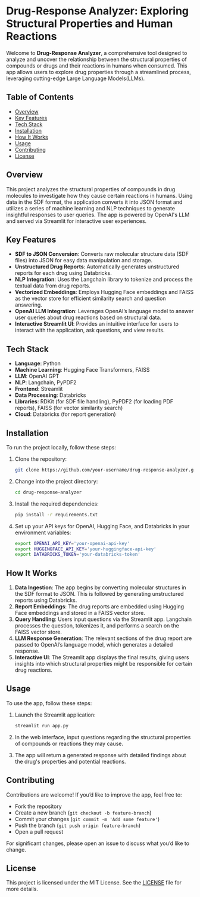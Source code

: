 # Drug-Response Analyzer: Exploring Structural Properties and Human Reactions

Welcome to **Drug-Response Analyzer**, a comprehensive tool designed to analyze and uncover the relationship between the structural properties of compounds or drugs and their reactions in humans when consumed. This app allows users to explore drug properties through a streamlined process, leveraging cutting-edge Large Language Models(LLMs).

## Table of Contents

- [Overview](#overview)
- [Key Features](#key-features)
- [Tech Stack](#tech-stack)
- [Installation](#installation)
- [How It Works](#how-it-works)
- [Usage](#usage)
- [Contributing](#contributing)
- [License](#license)

## Overview

This project analyzes the structural properties of compounds in drug molecules to investigate how they cause certain reactions in humans. Using data in the SDF format, the application converts it into JSON format and utilizes a series of machine learning and NLP techniques to generate insightful responses to user queries. The app is powered by OpenAI's LLM and served via Streamlit for interactive user experiences.

## Key Features

- **SDF to JSON Conversion**: Converts raw molecular structure data (SDF files) into JSON for easy data manipulation and storage.
- **Unstructured Drug Reports**: Automatically generates unstructured reports for each drug using Databricks.
- **NLP Integration**: Uses the Langchain library to tokenize and process the textual data from drug reports.
- **Vectorized Embeddings**: Employs Hugging Face embeddings and FAISS as the vector store for efficient similarity search and question answering.
- **OpenAI LLM Integration**: Leverages OpenAI’s language model to answer user queries about drug reactions based on structural data.
- **Interactive Streamlit UI**: Provides an intuitive interface for users to interact with the application, ask questions, and view results.

## Tech Stack

- **Language**: Python
- **Machine Learning**: Hugging Face Transformers, FAISS
- **LLM**: OpenAI GPT
- **NLP**: Langchain, PyPDF2
- **Frontend**: Streamlit
- **Data Processing**: Databricks
- **Libraries**: RDKit (for SDF file handling), PyPDF2 (for loading PDF reports), FAISS (for vector similarity search)
- **Cloud**: Databricks (for report generation)

## Installation

To run the project locally, follow these steps:

1. Clone the repository:
    ```bash
    git clone https://github.com/your-username/drug-response-analyzer.git
    ```

2. Change into the project directory:
    ```bash
    cd drug-response-analyzer
    ```

3. Install the required dependencies:
    ```bash
    pip install -r requirements.txt
    ```

4. Set up your API keys for OpenAI, Hugging Face, and Databricks in your environment variables:
    ```bash
    export OPENAI_API_KEY='your-openai-api-key'
    export HUGGINGFACE_API_KEY='your-huggingface-api-key'
    export DATABRICKS_TOKEN='your-databricks-token'
    ```

## How It Works

1. **Data Ingestion**: The app begins by converting molecular structures in the SDF format to JSON. This is followed by generating unstructured reports using Databricks.
2. **Report Embeddings**: The drug reports are embedded using Hugging Face embeddings and stored in a FAISS vector store.
3. **Query Handling**: Users input questions via the Streamlit app. Langchain processes the question, tokenizes it, and performs a search on the FAISS vector store.
4. **LLM Response Generation**: The relevant sections of the drug report are passed to OpenAI’s language model, which generates a detailed response.
5. **Interactive UI**: The Streamlit app displays the final results, giving users insights into which structural properties might be responsible for certain drug reactions.

## Usage

To use the app, follow these steps:

1. Launch the Streamlit application:
    ```bash
    streamlit run app.py
    ```

2. In the web interface, input questions regarding the structural properties of compounds or reactions they may cause.

3. The app will return a generated response with detailed findings about the drug's properties and potential reactions.

## Contributing

Contributions are welcome! If you’d like to improve the app, feel free to:

- Fork the repository
- Create a new branch (`git checkout -b feature-branch`)
- Commit your changes (`git commit -m 'Add some feature'`)
- Push the branch (`git push origin feature-branch`)
- Open a pull request

For significant changes, please open an issue to discuss what you’d like to change.

## License

This project is licensed under the MIT License. See the [LICENSE](LICENSE) file for more details.

